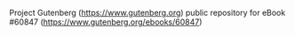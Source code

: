 Project Gutenberg (https://www.gutenberg.org) public repository for
eBook #60847 (https://www.gutenberg.org/ebooks/60847)
